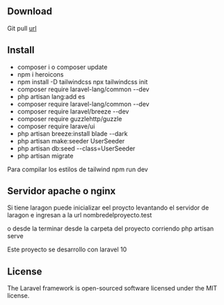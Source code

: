 ## Download

Git pull [url](https://github.com/Horus21/alcaldia.git)

## Install 

- composer i o composer update
- npm i heroicons
-  npm install -D tailwindcss npx tailwindcss init
-  composer require laravel-lang/common --dev
- php artisan lang:add es
- composer require laravel-lang/common --dev
- composer require laravel/breeze --dev
- composer require guzzlehttp/guzzle
- composer require larave/ui
- php artisan breeze:install blade --dark
- php artisan make:seeder UserSeeder
-  php artisan db:seed --class=UserSeeder
- php artisan migrate


Para compilar los estilos de tailwind npm run dev 

## Servidor apache o nginx 

Si tiene laragon puede inicializar eel proycto levantando el servidor de laragon e ingresan a la url nombredelproyecto.test

o desde la terminar desde la carpeta del proyecto corriendo php artisan serve

Este proyecto se desarrollo con laravel 10 

## License
The Laravel framework is open-sourced software licensed under the MIT license.

